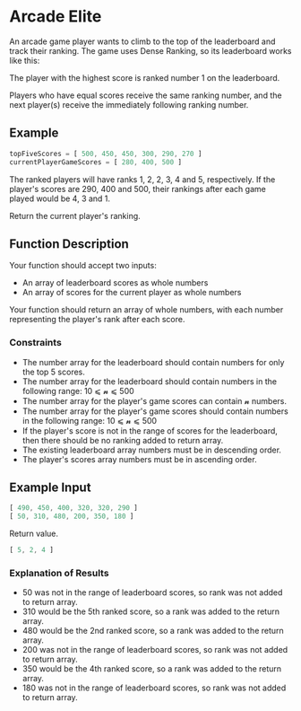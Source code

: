 # Arcade Elite

An arcade game player wants to climb to the top of the leaderboard and track their ranking. The game uses Dense Ranking, so its leaderboard works like this:

The player with the highest score is ranked number 1 on the leaderboard.

Players who have equal scores receive the same ranking number, and the next player(s) receive the immediately following ranking number.

## Example

```js
topFiveScores = [ 500, 450, 450, 300, 290, 270 ]
currentPlayerGameScores = [ 280, 400, 500 ]
```

The ranked players will have ranks 1, 2, 2, 3, 4 and 5, respectively. If the player's scores are 290, 400 and 500, their rankings after each game played would be 4, 3 and 1.

Return the current player's ranking.

## Function Description

Your function should accept two inputs:

* An array of leaderboard scores as whole numbers
* An array of scores for the current player as whole numbers

Your function should return an array of whole numbers, with each number representing the player's rank after each score.

### Constraints

* The number array for the leaderboard should contain numbers for only the top 5 scores.
* The number array for the leaderboard should contain numbers in the following range: 10 ⩽ 𝓷 ⩽ 500
* The number array for the player's game scores can contain 𝓷 numbers.
* The number array for the player's game scores should contain numbers in the following range: 10 ⩽ 𝓷 ⩽ 500
* If the player's score is not in the range of scores for the leaderboard, then there should be no ranking added to return array.
* The existing leaderboard array numbers must be in descending order.
* The player's scores array numbers must be in ascending order.

## Example Input

```js
[ 490, 450, 400, 320, 320, 290 ]
[ 50, 310, 480, 200, 350, 180 ]
```

Return value.

```js
[ 5, 2, 4 ]
```

### Explanation of Results

* 50 was not in the range of leaderboard scores, so rank was not added to return array.
* 310 would be the 5th ranked score, so a rank was added to the return array.
* 480 would be the 2nd ranked score, so a rank was added to the return array.
* 200 was not in the range of leaderboard scores, so rank was not added to return array.
* 350 would be the 4th ranked score, so a rank was added to the return array.
* 180 was not in the range of leaderboard scores, so rank was not added to return array.